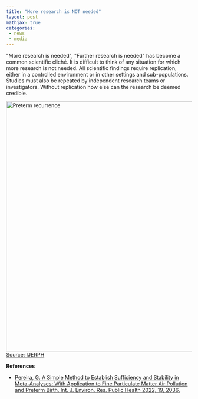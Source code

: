 ```yaml
---
title: "More research is NOT needed"
layout: post
mathjax: true
categories: 
 - news
 - media
---
```


"More research is needed", "Further research is needed" has become a common scientific cliché. It is difficult to think of any situation for which more research is not needed. All scientific findings require replication, either in a controlled environment or in other settings and sub-populations. Studies must also be repeated by independent research teams or investigators. Without replication how else can the research be deemed credible. 

<a href="https://doi.org/10.3390/ijerph19042036"><img src="https://www.mdpi.com/ijerph/ijerph-19-02036/article_deploy/html/images/ijerph-19-02036-g001-550.jpg" width="680" alt="Preterm recurrence"></a>   
[Source: IJERPH](https://doi.org/10.3390/ijerph1904203)
 

**References**
* [Pereira, G. A Simple Method to Establish Sufficiency and Stability in Meta-Analyses: With Application to Fine Particulate Matter Air Pollution and Preterm Birth. Int. J. Environ. Res. Public Health 2022, 19, 2036.](https://doi.org/10.3390/ijerph19042036)
